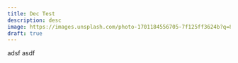 ```yaml
---
title: Dec Test
description: desc
image: https://images.unsplash.com/photo-1701184556705-7f125ff3624b?q=80&w=3540&auto=format&fit=crop&ixlib=rb-4.0.3&ixid=M3wxMjA3fDB8MHxwaG90by1wYWdlfHx8fGVufDB8fHx8fA%3D%3D
draft: true
---
```

a﻿dsf asdf